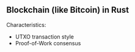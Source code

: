 ## Blockchain (like Bitcoin) in Rust

Characteristics:
- UTXO transaction style
- Proof-of-Work consensus

